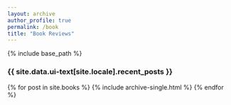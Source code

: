 ```yaml
---
layout: archive
author_profile: true 
permalink: /book 
title: "Book Reviews"
---
```


{% include base_path %}

<h3 class="archive__subtitle">{{ site.data.ui-text[site.locale].recent_posts }}</h3>

<!-- {% for post in paginator.posts %}
  {% include archive-single.html %}
{% endfor %} 

{% include paginator.html %} -->

{% for post in site.books %}
  {% include archive-single.html %}
{% endfor %}
